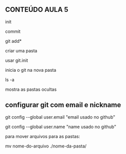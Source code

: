 ## CONTEÚDO AULA 5

init

commit 

git add*





criar uma pasta 

usar git.init

inicia o git na nova pasta 

ls -a

mostra as pastas ocultas



## configurar git com email e nickname

git config --global user.email "email usado no github"

git config --global user.name "name usado no github"



para mover arquivos para as pastas:

mv nome-do-arquivo ./nome-da-pasta/

